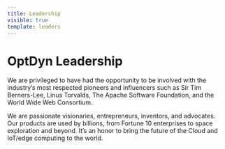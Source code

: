 ```yaml
---
title: Leadership
visible: true
template: leaders
---
```


<div class="headline">
    <h1 class="titlePage">OptDyn Leadership</h1>
</div>

We are privileged to have had the opportunity to be involved with the industry’s most respected pioneers and influencers such as Sir Tim Berners-Lee, Linus Torvalds, The Apache Software Foundation, and the World Wide Web Consortium.

We are passionate visionaries, entrepreneurs, inventors, and advocates. Our products are used by billions, from Fortune 10 enterprises to space exploration and beyond. It’s an honor to bring the future of the Cloud and IoT/edge computing to the world.
